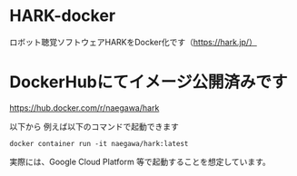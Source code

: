 # HARK-docker
ロボット聴覚ソフトウェアHARKをDocker化です（https://hark.jp/）

# DockerHubにてイメージ公開済みです
https://hub.docker.com/r/naegawa/hark

以下から
例えば以下のコマンドで起動できます
```
docker container run -it naegawa/hark:latest
```

実際には、Google Cloud Platform 等で起動することを想定しています。


